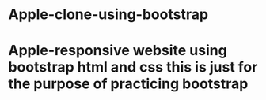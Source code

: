 # Apple-clone-using-bootstrap
Apple-responsive website using bootstrap html and css
this is just for the purpose of practicing bootstrap 
==============================================
